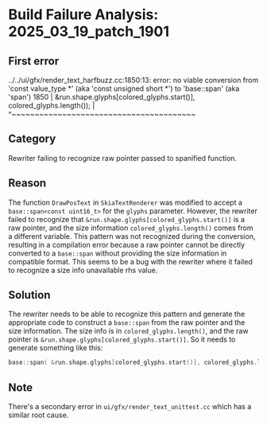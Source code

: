 # Build Failure Analysis: 2025_03_19_patch_1901

## First error

../../ui/gfx/render_text_harfbuzz.cc:1850:13: error: no viable conversion from 'const value_type *' (aka 'const unsigned short *') to 'base::span<const uint16_t>' (aka 'span<const unsigned short>')
 1850 |             &run.shape.glyphs[colored_glyphs.start()], colored_glyphs.length());
      |             ^~~~~~~~~~~~~~~~~~~~~~~~~~~~~~~~~~~~~~~~~

## Category
Rewriter failing to recognize raw pointer passed to spanified function.

## Reason
The function `DrawPosText` in `SkiaTextRenderer` was modified to accept a `base::span<const uint16_t>` for the `glyphs` parameter. However, the rewriter failed to recognize that `&run.shape.glyphs[colored_glyphs.start()]` is a raw pointer, and the size information `colored_glyphs.length()` comes from a different variable. This pattern was not recognized during the conversion, resulting in a compilation error because a raw pointer cannot be directly converted to a `base::span` without providing the size information in compatible format. This seems to be a bug with the rewriter where it failed to recognize a size info unavailable rhs value.

## Solution
The rewriter needs to be able to recognize this pattern and generate the appropriate code to construct a `base::span` from the raw pointer and the size information. The size info is in `colored_glyphs.length()`, and the raw pointer is `&run.shape.glyphs[colored_glyphs.start()]`. So it needs to generate something like this:
```c++
base::span( &run.shape.glyphs[colored_glyphs.start()], colored_glyphs.length())
```
## Note
There's a secondary error in `ui/gfx/render_text_unittest.cc` which has a similar root cause.